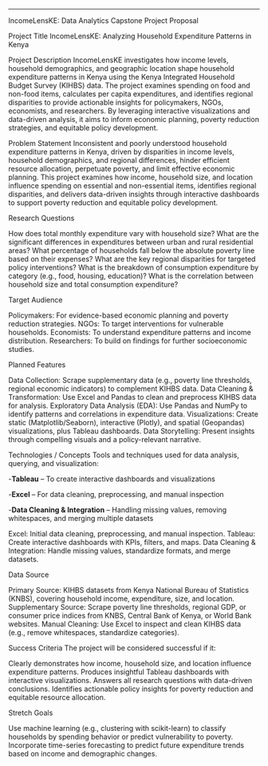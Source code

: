 ---
IncomeLensKE: Data Analytics Capstone Project Proposal

Project Title
IncomeLensKE: Analyzing Household Expenditure Patterns in Kenya

Project Description
IncomeLensKE investigates how income levels, household demographics, and geographic location shape household expenditure patterns in Kenya using the Kenya Integrated Household Budget Survey (KIHBS) data. The project examines spending on food and non-food items, calculates per capita expenditures, and identifies regional disparities to provide actionable insights for policymakers, NGOs, economists, and researchers. By leveraging interactive visualizations and data-driven analysis, it aims to inform economic planning, poverty reduction strategies, and equitable policy development.

Problem Statement
Inconsistent and poorly understood household expenditure patterns in Kenya, driven by disparities in income levels, household demographics, and regional differences, hinder efficient resource allocation, perpetuate poverty, and limit effective economic planning. This project examines how income, household size, and location influence spending on essential and non-essential items, identifies regional disparities, and delivers data-driven insights through interactive dashboards to support poverty reduction and equitable policy development.

Research Questions

How does total monthly expenditure vary with household size?
What are the significant differences in expenditures between urban and rural residential areas?
What percentage of households fall below the absolute poverty line based on their expenses?
What are the key regional disparities for targeted policy interventions?
What is the breakdown of consumption expenditure by category (e.g., food, housing, education)?
What is the correlation between household size and total consumption expenditure?


Target Audience

Policymakers: For evidence-based economic planning and poverty reduction strategies.
NGOs: To target interventions for vulnerable households.
Economists: To understand expenditure patterns and income distribution.
Researchers: To build on findings for further socioeconomic studies.


Planned Features

Data Collection: Scrape supplementary data (e.g., poverty line thresholds, regional economic indicators) to complement KIHBS data.
Data Cleaning & Transformation: Use Excel and Pandas to clean and preprocess KIHBS data for analysis.
Exploratory Data Analysis (EDA): Use Pandas and NumPy to identify patterns and correlations in expenditure data.
Visualizations: Create static (Matplotlib/Seaborn), interactive (Plotly), and spatial (Geopandas) visualizations, plus Tableau dashboards.
Data Storytelling: Present insights through compelling visuals and a policy-relevant narrative.


Technologies / Concepts
Tools and techniques used for data analysis, querying, and visualization:

-**Tableau** – To create interactive dashboards and visualizations

-**Excel** – For data cleaning, preprocessing, and manual inspection

-**Data Cleaning & Integration** – Handling missing values, removing whitespaces, and merging multiple datasets




Excel: Initial data cleaning, preprocessing, and manual inspection.
Tableau: Create interactive dashboards with KPIs, filters, and maps.
Data Cleaning & Integration: Handle missing values, standardize formats, and merge datasets.


Data Source

Primary Source: KIHBS datasets from Kenya National Bureau of Statistics (KNBS), covering household income, expenditure, size, and location.
Supplementary Source: Scrape poverty line thresholds, regional GDP, or consumer price indices from KNBS, Central Bank of Kenya, or World Bank websites.
Manual Cleaning: Use Excel to inspect and clean KIHBS data (e.g., remove whitespaces, standardize categories).


Success Criteria
The project will be considered successful if it:

Clearly demonstrates how income, household size, and location influence expenditure patterns.
Produces insightful Tableau dashboards with interactive visualizations.
Answers all research questions with data-driven conclusions.
Identifies actionable policy insights for poverty reduction and equitable resource allocation.


Stretch Goals

Use machine learning (e.g., clustering with scikit-learn) to classify households by spending behavior or predict vulnerability to poverty.
Incorporate time-series forecasting to predict future expenditure trends based on income and demographic changes.










